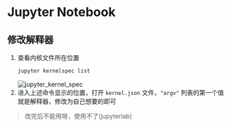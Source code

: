 # Jupyter Notebook

## 修改解释器

1. 查看内核文件所在位置
    ```sh
    jupyter kernelspec list
    ```
    ![jupyter_kernel_spec](images/jupyter_kernelspec_list.png)
2. 进入上述命令显示的位置，打开 `kernel.json` 文件，`"argv"` 列表的第一个值就是解释器，修改为自己想要的即可

> 改完后不能用呀，使用不了(jupyterlab)